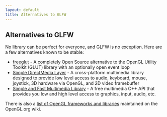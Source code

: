 ```yaml
---
layout: default
title: Alternatives to GLFW
---
```


## Alternatives to GLFW

No library can be perfect for everyone, and GLFW is no exception.  Here
are a few alternatives known to be stable:

- [freeglut](http://freeglut.sourceforge.net/) - A completely Open Source
  alternative to the OpenGL Utility Toolkit (GLUT) library with an optionally
  open event loop
- [Simple DirectMedia Layer](http://www.libsdl.org/) - A cross-platform
  multimedia library designed to provide low level access to audio, keyboard,
  mouse, joystick, 3D hardware via OpenGL, and 2D video framebuffer
- [Simple and Fast Multimedia Library](http://www.sfml-dev.org/) - A free
  multimedia C++ API that provides you low and high level access to graphics,
  input, audio, etc.

There is also a
[list of OpenGL frameworks and libraries](https://www.opengl.org/wiki/Related_toolkits_and_APIs)
maintained on the OpenGL.org wiki.

